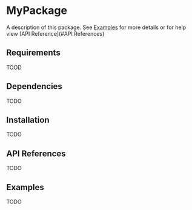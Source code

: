 # MyPackage

A description of this package. See [Examples](#Examples) for more details or for help view [API Reference](#API References)

## Requirements

TOOD

## Dependencies

TODO

## Installation

TODO

## API References

TODO

## Examples

TODO
